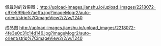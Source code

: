 佩戴时的效果图：http://upload-images.jianshu.io/upload_images/2218072-c97e599be57aeffa.jpg?imageMogr2/auto-orient/strip%7CimageView2/2/w/1240


成品图
http://upload-images.jianshu.io/upload_images/2218072-4fe3e0c31c14d146.jpg?imageMogr2/auto-orient/strip%7CimageView2/2/w/1240
